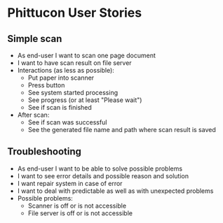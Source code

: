 # Phittucon User Stories

## Simple scan

- As end-user I want to scan one page document
- I want to have scan result on file server
- Interactions (as less as possible):
	- Put paper into scanner
	- Press button
	- See system started processing
	- See progress (or at least "Please wait")
	- See if scan is finished
- After scan:
	- See if scan was successful
	- See the generated file name and path where scan result is saved

## Troubleshooting

- As end-user I want to be able to solve possible problems
- I want to see error details and possible reason and solution
- I want repair system in case of error
- I want to deal with predictable as well as with unexpected problems
- Possible problems:
	- Scanner is off or is not accessible
	- File server is off or is not accessible
